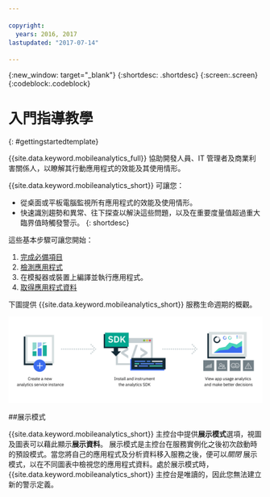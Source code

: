 ```yaml
---

copyright:
  years: 2016, 2017
lastupdated: "2017-07-14"

---
```

{:new_window: target="_blank"}
{:shortdesc: .shortdesc}
{:screen:.screen}
{:codeblock:.codeblock}

# 入門指導教學

{: #gettingstartedtemplate}

{{site.data.keyword.mobileanalytics_full}} 協助開發人員、IT 管理者及商業利害關係人，以瞭解其行動應用程式的效能及其使用情形。 

{{site.data.keyword.mobileanalytics_short}} 可讓您：

* 從桌面或平板電腦監視所有應用程式的效能及使用情形。 
* 快速識別趨勢和異常、往下探查以解決這些問題，以及在重要度量值超過重大臨界值時觸發警示。
{: shortdesc}

這些基本步驟可讓您開始：

1. [完成必備項目](/docs/services/mobileanalytics/app-prerequisites.html)
2. [檢測應用程式](/docs/services/mobileanalytics/app-instrument.html)
3. 在模擬器或裝置上編譯並執行應用程式。
4. [取得應用程式資料](/docs/services/mobileanalytics/app-monitoring-metrics.html)

下圖提供 {{site.data.keyword.mobileanalytics_short}} 服務生命週期的概觀。

![Analytics 概觀](images/process_mobile_analytics.png)

##展示模式

{{site.data.keyword.mobileanalytics_short}} 主控台中提供**展示模式**選項，視圖及圖表可以藉此顯示**展示資料**。
展示模式是主控台在服務實例化之後初次啟動時的預設模式。當您將自己的應用程式及分析資料移入服務之後，便可以*關閉* 展示模式，以在不同圖表中檢視您的應用程式資料。處於展示模式時，{{site.data.keyword.mobileanalytics_short}} 主控台是唯讀的，因此您無法建立新的警示定義。

